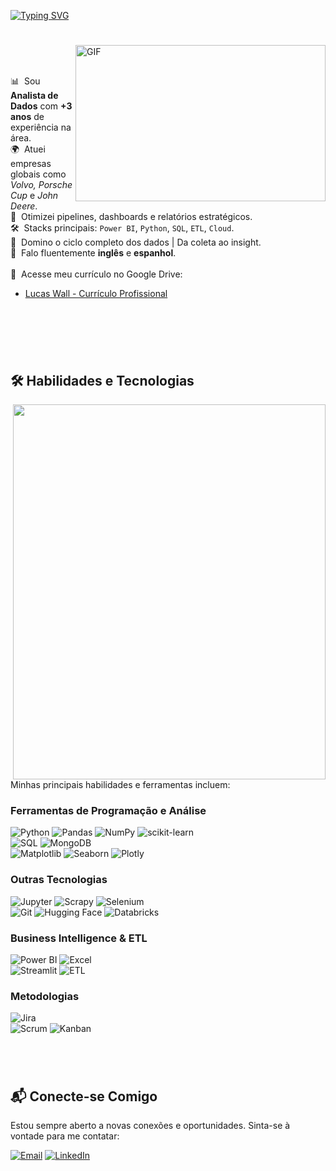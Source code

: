 [![Typing SVG](https://readme-typing-svg.herokuapp.com/?color=4EA94B&size=35&center=false&vCenter=true&width=1000&lines=Olá,+sou+Lucas+Wall!+∠↝)](https://git.io/typing-svg)
#  
<img align="right" alt="GIF" src="https://i.pinimg.com/originals/2e/e6/99/2ee6998e34c3e2eff7b894c66cfc5267.jpg" width="400" height="250"/>
<br>
<br>

📊 &nbsp;Sou **Analista de Dados** com **+3 anos** de experiência na área.\
🌍 &nbsp;Atuei empresas globais como *Volvo, Porsche Cup* e *John Deere*.\
🚀 &nbsp;Otimizei pipelines, dashboards e relatórios estratégicos.\
🛠️ &nbsp;Stacks principais: `Power BI`, `Python`, `SQL`, `ETL`, `Cloud`.\
🧩 &nbsp;Domino o ciclo completo dos dados | Da coleta ao insight.\
💬 &nbsp;Falo fluentemente **inglês** e **espanhol**.\
\
📜 &nbsp;Acesse meu currículo no Google Drive:
- [Lucas Wall - Currículo Profissional](https://drive.google.com/drive/folders/1JneGcdc84t1OLc3fNH-WhK50sT7cRLSg)
<br>

#  
<br>

## 🛠️ Habilidades e Tecnologias

<div align="right">
  <img align="right" src="https://i.pinimg.com/originals/c6/3c/ae/c63cae1344766f14d9d184e5aafed065.gif" width="500" height="600"/>
</div>

Minhas principais habilidades e ferramentas incluem:

### Ferramentas de Programação e Análise

![Python](https://img.shields.io/badge/python-3670A0?style=flat&logo=python&logoColor=ffdd54)
![Pandas](https://img.shields.io/badge/pandas-%23150458.svg?style=flat&logo=pandas&logoColor=white) 
![NumPy](https://img.shields.io/badge/numpy-%23013243.svg?style=flat&logo=numpy&logoColor=white) 
![scikit-learn](https://img.shields.io/badge/scikit--learn-%23F7931E.svg?style=flat&logo=scikit-learn&logoColor=white)\
![SQL](https://img.shields.io/badge/SQL-005C84?style=flat&logo=mysql&logoColor=white)
![MongoDB](https://img.shields.io/badge/MongoDB-4EA94B?style=flat&logo=mongodb&logoColor=white)\
![Matplotlib](https://img.shields.io/badge/Matplotlib-%23ffffff.svg?style=flat&logo=Matplotlib&logoColor=black) 
![Seaborn](https://img.shields.io/badge/Seaborn-2C2D72?style=flat&logo=seaborn&logoColor=white)
![Plotly](https://img.shields.io/badge/Plotly-%233F4F75.svg?style=flat&logo=plotly&logoColor=white) 

### Outras Tecnologias

![Jupyter](https://img.shields.io/badge/Jupyter-F37626.svg?&style=flat&logo=Jupyter&logoColor=white)
![Scrapy](https://img.shields.io/badge/Scrapy-60A839?style=flat&logo=scrapy&logoColor=white)
![Selenium](https://img.shields.io/badge/Selenium-43B02A?style=flat&logo=Selenium&logoColor=white)\
![Git](https://img.shields.io/badge/GIT-E44C30?style=flat&logo=git&logoColor=white)
![Hugging Face](https://img.shields.io/badge/-HuggingFace-FDEE21?style=flat&logo=HuggingFace&logoColor=black)
![Databricks](https://img.shields.io/badge/Databricks-FF3621?style=flat&logo=Databricks&logoColor=white)

### Business Intelligence & ETL

![Power BI](https://img.shields.io/badge/Power_BI-F2C811?style=flat&logo=powerbi&logoColor=black)
![Excel](https://img.shields.io/badge/Microsoft_Excel-217346?style=flat&logo=microsoft-excel&logoColor=white)\
![Streamlit](https://img.shields.io/badge/Streamlit-FF4B4B?style=flat&logo=Streamlit&logoColor=white)
![ETL](https://img.shields.io/badge/ETL-60A839?style=flat&logo=data-transfer&logoColor=white)

### Metodologias

![Jira](https://img.shields.io/badge/jira-%230A0FFF.svg?style=flat&logo=jira&logoColor=white)\
![Scrum](https://img.shields.io/badge/Scrum-7C9299?style=flat&logo=scrum&logoColor=white)
![Kanban](https://img.shields.io/badge/Kanban-FC440F?style=flat&logo=kanban&logoColor=white)


#  
<br>

## 📬 Conecte-se Comigo

Estou sempre aberto a novas conexões e oportunidades. Sinta-se à vontade para me contatar:

[![Email](https://img.shields.io/badge/Gmail-D14836?style=flat&logo=gmail&logoColor=white)](mailto:lucaswallbruno@gmail.com)
[![LinkedIn](https://img.shields.io/badge/LinkedIn-0077B5?style=flat&logo=linkedin&logoColor=white)](https://www.linkedin.com/in/lucas-wall1/)
